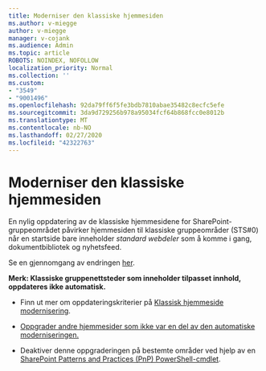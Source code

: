 ```yaml
---
title: Moderniser den klassiske hjemmesiden
ms.author: v-miegge
author: v-miegge
manager: v-cojank
ms.audience: Admin
ms.topic: article
ROBOTS: NOINDEX, NOFOLLOW
localization_priority: Normal
ms.collection: ''
ms.custom:
- "3549"
- "9001496"
ms.openlocfilehash: 92da79ff6f5fe3bdb7810abae35482c8ecfc5efe
ms.sourcegitcommit: 3da9d729256b978a95034fcf64b868fcc0e8012b
ms.translationtype: MT
ms.contentlocale: nb-NO
ms.lasthandoff: 02/27/2020
ms.locfileid: "42322763"
---
```

# <a name="modernize-the-classic-home-page"></a>Moderniser den klassiske hjemmesiden

En nylig oppdatering av de klassiske hjemmesidene for SharePoint-gruppeområdet påvirker hjemmesiden til klassiske gruppeområder (STS#0) når en startside bare inneholder *standard webdeler* som å komme i gang, dokumentbibliotek og nyhetsfeed.

Se en gjennomgang av endringen [her](https://docs.microsoft.com/en-us/sharepoint/sharepointonline/media/homepage-upgrade-gif.gif). 

**Merk: Klassiske gruppenettsteder som inneholder tilpasset innhold, oppdateres ikke automatisk.**

* Finn ut mer om oppdateringskriterier på [Klassisk hjemmeside modernisering](https://docs.microsoft.com/sharepoint/disable-auto-modernization-classic-home-pages#why-update-classic-team-site-home-pages-to-modern).

* [Oppgrader andre hjemmesider som ikke var en del av den automatiske moderniseringen.](https://docs.microsoft.com/sharepoint/dev/transform/modernize-userinterface-site-pages)

* Deaktiver denne oppgraderingen på bestemte områder ved hjelp av en [SharePoint Patterns and Practices (PnP) PowerShell-cmdlet](https://docs.microsoft.com/powershell/sharepoint/sharepoint-pnp/sharepoint-pnp-cmdlets).
